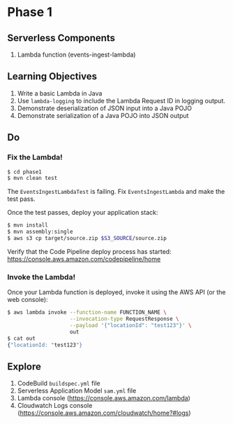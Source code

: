 # Phase 1

## Serverless Components

1. Lambda function (events-ingest-lambda)

## Learning Objectives

1. Write a basic Lambda in Java
1. Use `lambda-logging` to include the Lambda Request ID in logging output.
1. Demonstrate deserialization of JSON input into a Java POJO
1. Demonstrate serialization of a Java POJO into JSON output

## Do

### Fix the Lambda!

```bash
$ cd phase1
$ mvn clean test
```

The `EventsIngestLambdaTest` is failing. Fix `EventsIngestLambda` and make the test pass.

Once the test passes, deploy your application stack:

```bash
$ mvn install
$ mvn assembly:single
$ aws s3 cp target/source.zip $S3_SOURCE/source.zip
```

Verify that the Code Pipeline deploy process has started: https://console.aws.amazon.com/codepipeline/home

### Invoke the Lambda!

Once your Lambda function is deployed, invoke it using the AWS API (or the web console):

```bash
$ aws lambda invoke --function-name FUNCTION_NAME \
                    --invocation-type RequestResponse \
                    --payload '{"locationId": "test123"}' \
                    out
$ cat out
{"locationId: "test123"}
```

## Explore

1. CodeBuild `buildspec.yml` file
1. Serverless Application Model `sam.yml` file
1. Lambda console (https://console.aws.amazon.com/lambda)
1. Cloudwatch Logs console (https://console.aws.amazon.com/cloudwatch/home?#logs)
